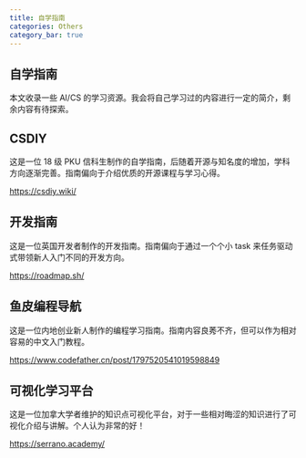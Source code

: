 ```yaml
---
title: 自学指南
categories: Others
category_bar: true
---
```


## 自学指南

本文收录一些 AI/CS 的学习资源。我会将自己学习过的内容进行一定的简介，剩余内容有待探索。

## CSDIY

这是一位 18 级 PKU 信科生制作的自学指南，后随着开源与知名度的增加，学科方向逐渐完善。指南偏向于介绍优质的开源课程与学习心得。

https://csdiy.wiki/

## 开发指南

这是一位英国开发者制作的开发指南。指南偏向于通过一个个小 task 来任务驱动式带领新人入门不同的开发方向。

https://roadmap.sh/

## 鱼皮编程导航

这是一位内地创业新人制作的编程学习指南。指南内容良莠不齐，但可以作为相对容易的中文入门教程。

https://www.codefather.cn/post/1797520541019598849

## 可视化学习平台

这是一位加拿大学者维护的知识点可视化平台，对于一些相对晦涩的知识进行了可视化介绍与讲解。个人认为非常的好！

https://serrano.academy/
